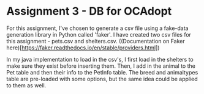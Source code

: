 # Assignment 3 - DB for OCAdopt

For this assignment, I've chosen to generate a csv file using a fake-data generation library in Python called 'faker'. I have created
two csv files for this assignment - pets.csv and shelters.csv. ((Documentation on Faker here)[https://faker.readthedocs.io/en/stable/providers.html])

In my java implementation to load in the csv's, I first load in the shelters to make sure they exist before inserting them. Then, I add in
the animal to the Pet table and then their info to the PetInfo table. The breed and animaltypes table are pre-loaded with some options, but the same idea
could be applied to them as well.

